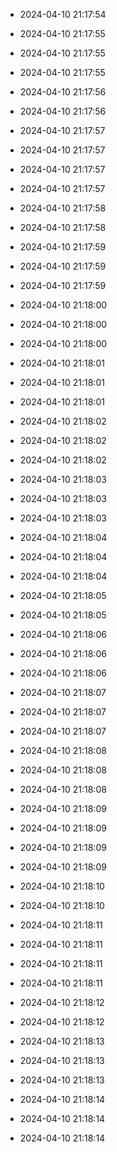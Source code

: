 
- 2024-04-10 21:17:54

- 2024-04-10 21:17:55

- 2024-04-10 21:17:55

- 2024-04-10 21:17:55

- 2024-04-10 21:17:56

- 2024-04-10 21:17:56

- 2024-04-10 21:17:57

- 2024-04-10 21:17:57

- 2024-04-10 21:17:57

- 2024-04-10 21:17:57

- 2024-04-10 21:17:58

- 2024-04-10 21:17:58

- 2024-04-10 21:17:59

- 2024-04-10 21:17:59

- 2024-04-10 21:17:59

- 2024-04-10 21:18:00

- 2024-04-10 21:18:00

- 2024-04-10 21:18:00

- 2024-04-10 21:18:01

- 2024-04-10 21:18:01

- 2024-04-10 21:18:01

- 2024-04-10 21:18:02

- 2024-04-10 21:18:02

- 2024-04-10 21:18:02

- 2024-04-10 21:18:03

- 2024-04-10 21:18:03

- 2024-04-10 21:18:03

- 2024-04-10 21:18:04

- 2024-04-10 21:18:04

- 2024-04-10 21:18:04

- 2024-04-10 21:18:05

- 2024-04-10 21:18:05

- 2024-04-10 21:18:06

- 2024-04-10 21:18:06

- 2024-04-10 21:18:06

- 2024-04-10 21:18:07

- 2024-04-10 21:18:07

- 2024-04-10 21:18:07

- 2024-04-10 21:18:08

- 2024-04-10 21:18:08

- 2024-04-10 21:18:08

- 2024-04-10 21:18:09

- 2024-04-10 21:18:09

- 2024-04-10 21:18:09

- 2024-04-10 21:18:09

- 2024-04-10 21:18:10

- 2024-04-10 21:18:10

- 2024-04-10 21:18:11

- 2024-04-10 21:18:11

- 2024-04-10 21:18:11

- 2024-04-10 21:18:11

- 2024-04-10 21:18:12

- 2024-04-10 21:18:12

- 2024-04-10 21:18:13

- 2024-04-10 21:18:13

- 2024-04-10 21:18:13

- 2024-04-10 21:18:14

- 2024-04-10 21:18:14

- 2024-04-10 21:18:14
